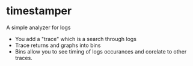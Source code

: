 # timestamper
A simple analyzer for logs

- You add a "trace" which is a search through logs
- Trace returns and graphs into bins
- Bins allow you to see timing of logs occurances and corelate to other traces.
